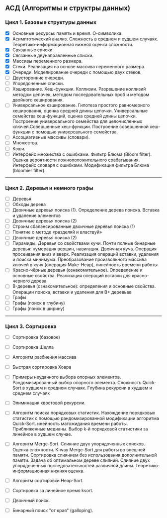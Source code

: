## АСД (Алгоритмы и структры данных)


### Цикл 1. Базовые структуры данных

- [x] Основные ресурсы: память и время. О-символика.
- [x] Асимптотический анализ. Сложность в среднем и худшем случаях. Теоретико-информационная нижняя оценка сложности.
- [x] Связанные списки.
- [x] Связанные двунаправленные списки.
- [x] Массивы переменного размера.
- [x] Стеки. Реализация на основе массива переменного размера.
- [x] Очереди. Моделирование очереди с помощью двух стеков.
- [ ] Двусторонние очереди.
- [ ] Упорядоченные списки.
- [ ] Хэширование. Хеш-функции. Коллизии. Разрешение коллизий методом цепочек, методом последовательных проб и методом
  двойного хеширования.
- [ ] Универсальное кэширование. Гипотеза простого равномерного хеширования, оценка средней длины цепочки. Универсальные
  семейства хеш-функций, оценка средней длины цепочки. Построение универсального семейства для целочисленных
  ключей.Совершенные хеш-функции. Построение совершенной хеш-функции с помощью универсального семейства.
- [ ] Ассоциативные массивы (словари).
- [ ] Множества.
- [ ] Кэши.
- [ ] Интерфейс множества с ошибками. Фильтр Блюма (Bloom filter). Оценка вероятности ложноположительного срабатывания.
  Интерфейс словаря с ошибками. Модификация фильтра Блюма (bloomier filter).

---

### Цикл 2. Деревья и немного графы

- [ ] Деревья
- [ ] Обходы дерева
- [ ] Двоичные деревья поиска (1). Определение дерева поиска. Вставка и удаление элементов
- [ ] Двоичные деревья поиска (2)
- [ ] Строим сбалансированные двоичные деревья поиска (1)
- [ ] Понятие о методе «разделяй и властвуй»
- [ ] Двоичные деревья поиска (2)
- [ ] Пирамиды. Деревья со свойствами кучи. Почти полные бинарные деревья: нумерация вершин, навигация. Двоичная куча.
  Операция просеивания вниз и вверх. Реализация операций вставки, удаления и поиска минимума. Преобразование
  произвольного массива ключей в кучу (операция Make-Heap), линейность времени работы
- [ ] Красно-чёрные деревья (ознакомительное). Определение и основные свойства. Реализация операций вставки для
  красно-черного дерева
- [ ] B-деревья (ознакомительное): определения и основные свойства. Операции поиска, вставки и удаления для B+ деревьев
- [ ] Графы
- [ ] Графы (поиск в глубину)
- [ ] Графы (поиск в ширину)

---

### Цикл 3. Сортировка

- [ ] Сортировка (базовое)
- [ ] Сортировка Шелла
- [ ] Алгоритм разбиения массива
- [ ] Быстрая сортировка Хоара
- [ ] Примеры неудачного выбора опорных элементов. Рандомизированный выбор опорного элемента. Сложность Quick-Sort в
  худшем и среднем случаях. Глубина рекурсии в худшем и среднем случаях
- [ ] Элиминация хвостовой рекурсии.
- [ ] Алгоритм поиска порядковых статистик. Нахождение порядковых статистик с помощью рандомизированной модификации
  алгоритма Quick-Sort. инейность матожидания времени работы. Приближенные медианы. Выбор k-й порядковой статистики за
  линейное в худшем случае.
- [ ] Алгоритм Merge-Sort. Слияние двух упорядоченных списков. Оценка сложности. K-way Merge-Sort для работы во внешней
  памяти. Сортировка слиянием без использования дополнительной памяти. Задача об оптимальном дереве слияний. Слияние
  двух упорядоченных последовательностей различной длины. Теоретико-информационная нижняя оценка.
- [ ] Алгоритм сортировки Heap-Sort.
- [ ] Сортировка за линейное время ksort.
- [ ] Двоичный поиск.
- [ ] Бинарный поиск "от края" (galloping).

